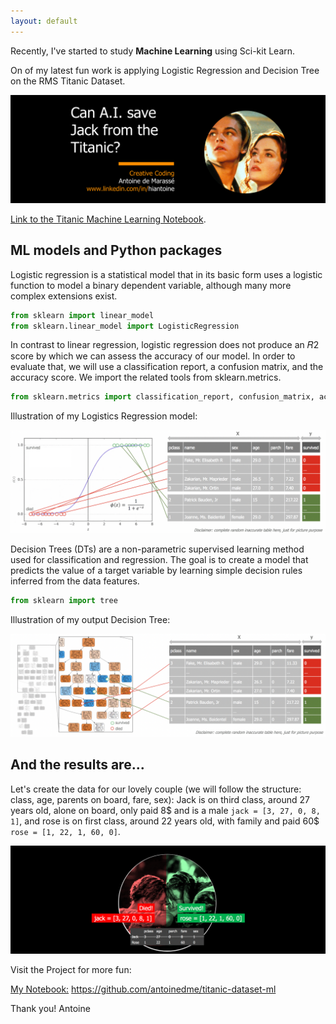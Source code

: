 ```yaml
---
layout: default
---
```


Recently, I've started to study **Machine Learning** using Sci-kit Learn.

On of my latest fun work is applying Logistic Regression and Decision Tree on the RMS Titanic Dataset.

![Opening Image](https://raw.githubusercontent.com/antoinedme/titanic-dataset-ml/master/img/opening-image.png)

[Link to the Titanic Machine Learning Notebook](https://github.com/antoinedme/titanic-dataset-ml).

## ML models and Python packages

Logistic regression is a statistical model that in its basic form uses a logistic function to model a binary dependent variable, although many more complex extensions exist.

```python
from sklearn import linear_model
from sklearn.linear_model import LogisticRegression
```

In contrast to linear regression, logistic regression does not produce an 𝑅2 score by which we can assess the accuracy of our model. In order to evaluate that, we will use a classification report, a confusion matrix, and the accuracy score. We import the related tools from sklearn.metrics.

```python
from sklearn.metrics import classification_report, confusion_matrix, accuracy_score
```
Illustration of my Logistics Regression model:

![Logistics Regression](https://raw.githubusercontent.com/antoinedme/titanic-dataset-ml/master/img/regression-illus.png)

Decision Trees (DTs) are a non-parametric supervised learning method used for classification and regression. The goal is to create a model that predicts the value of a target variable by learning simple decision rules inferred from the data features.

```python
from sklearn import tree
```

Illustration of my output Decision Tree:

![Decision Tree](https://raw.githubusercontent.com/antoinedme/titanic-dataset-ml/master/img/decision-tree-illustration.png)


## And the results are...

Let's create the data for our lovely couple (we will follow the structure: class, age, parents on board, fare, sex): Jack is on third class, around 27 years old, alone on board, only paid 8$ and is a male `jack = [3, 27, 0, 8, 1]`, and rose is on first class, around 22 years old, with family and paid 60$ `rose = [1, 22, 1, 60, 0]`.

![Results](https://raw.githubusercontent.com/antoinedme/titanic-dataset-ml/master/img/results.png)




Visit the Project for more fun:


[My Notebook:](https://github.com/antoinedme/titanic-dataset-ml) https://github.com/antoinedme/titanic-dataset-ml

Thank you!
Antoine

